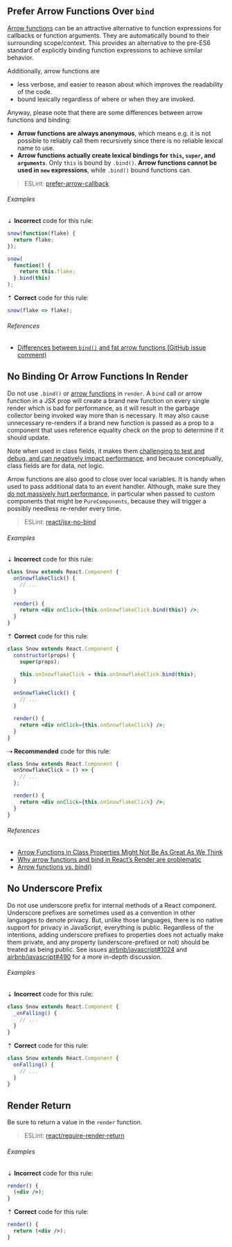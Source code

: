 <!--lint disable no-duplicate-headings-->

## Prefer Arrow Functions Over `bind`

[Arrow functions][mdn-arrow_functions] can be an attractive alternative to function expressions for callbacks or function arguments. They are automatically bound to their surrounding scope/context. This provides an alternative to the pre-ES6 standard of explicitly binding function expressions to achieve similar behavior.

Additionally, arrow functions are

- less verbose, and easier to reason about which improves the readability of the code.
- bound lexically regardless of where or when they are invoked.

Anyway, please note that there are some differences between arrow functions and binding:

- **Arrow functions are always anonymous**, which means e.g. it is not possible to reliably call them recursively since there is no reliable lexical name to use.
- **Arrow functions actually create lexical bindings for `this`, `super`, and `arguments`**. Only `this` is bound by `.bind()`.
  **Arrow functions cannot be used in `new` expressions**, while `.bind()` bound functions can.

> ESLint: [prefer-arrow-callback][eslint/prefer-arrow-callback]

###### Examples

⇣ **Incorrect** code for this rule:

```jsx
snow(function(flake) {
  return flake;
});
```

```jsx
snow(
  function() {
    return this.flake;
  }.bind(this)
);
```

⇡ **Correct** code for this rule:

```jsx
snow(flake => flake);
```

###### References

- [Differences between `bind()` and fat arrow functions (GitHub issue comment)][ref-gh-getify/you-dont-know-js/513_comment]

## No Binding Or Arrow Functions In Render

Do not use `.bind()` or [arrow functions][mdn-arrow_functions] in `render`. A `bind` call or arrow function in a JSX prop will create a brand new function on every single render which is bad for performance, as it will result in the garbage collector being invoked way more than is necessary. It may also cause unnecessary re-renders if a brand new function is passed as a prop to a component that uses reference equality check on the prop to determine if it should update.

Note when used in class fields, it makes them [challenging to test and debug, and can negatively impact performance][medium-arrow_func_class_prop_not_great], and because conceptually, class fields are for data, not logic.

Arrow functions are also good to close over local variables. It is handy when used to pass additional data to an event handler. Although, make sure they [do not massively hurt performance][ref-bignerdranch-bp_react_event_handler], in particular when passed to custom components that might be `PureComponents`, because they will trigger a possibly needless re-render every time.

> ESLint: [react/jsx-no-bind][eslint-react/jsx-no-bind]

###### Examples

⇣ **Incorrect** code for this rule:

```jsx
class Snow extends React.Component {
  onSnowflakeClick() {
    // ...
  }

  render() {
    return <div onClick={this.onSnowflakeClick.bind(this)} />;
  }
}
```

⇡ **Correct** code for this rule:

```jsx
class Snow extends React.Component {
  constructor(props) {
    super(props);

    this.onSnowflakeClick = this.onSnowflakeClick.bind(this);
  }

  onSnowflakeClick() {
    // ...
  }

  render() {
    return <div onClick={this.onSnowflakeClick} />;
  }
}
```

⇢ **Recommended** code for this rule:

```jsx
class Snow extends React.Component {
  onSnowflakeClick = () => {
    // ...
  };

  render() {
    return <div onClick={this.onSnowflakeClick} />;
  }
}
```

###### References

- [Arrow Functions in Class Properties Might Not Be As Great As We Think][medium-arrow_func_class_prop_not_great]
- [Why arrow functions and bind in React’s Render are problematic][medium-arrow_func_bind_render]
- [Arrow functions vs. bind()][ref-2ality-arrow_func_vs_bind]

## No Underscore Prefix

Do not use underscore prefix for internal methods of a React component. Underscore prefixes are sometimes used as a convention in other languages to denote privacy. But, unlike those languages, there is no native support for privacy in JavaScript, everything is public. Regardless of the intentions, adding underscore prefixes to properties does not actually make them private, and any property (underscore-prefixed or not) should be treated as being public. See issues [airbnb/javascript#1024][] and [airbnb/javascript#490][] for a more in-depth discussion.

###### Examples

⇣ **Incorrect** code for this rule:

```jsx
class Snow extends React.Component {
  _onFalling() {
    // ...
  }
}
```

⇡ **Correct** code for this rule:

```jsx
class Snow extends React.Component {
  onFalling() {
    // ...
  }
}
```

## Render Return

Be sure to return a value in the `render` function.

> ESLint: [react/require-render-return][eslint-react/require-render-return]

###### Examples

⇣ **Incorrect** code for this rule:

```jsx
render() {
  (<div />);
}
```

⇡ **Correct** code for this rule:

```jsx
render() {
  return (<div />);
}
```

[airbnb/javascript#1024]: https://github.com/airbnb/javascript/issues/1024
[airbnb/javascript#490]: https://github.com/airbnb/javascript/issues/490
[eslint-react/jsx-no-bind]: https://github.com/yannickcr/eslint-plugin-react/blob/master/docs/rules/jsx-no-bind.md
[eslint-react/require-render-return]: https://github.com/yannickcr/eslint-plugin-react/blob/master/docs/rules/require-render-return.md
[eslint/prefer-arrow-callback]: https://eslint.org/docs/rules/prefer-arrow-callback
[mdn-arrow_functions]: https://developer.mozilla.org/en-US/docs/Web/JavaScript/Reference/Functions/Arrow_functions
[medium-arrow_func_bind_render]: https://medium.freecodecamp.org/why-arrow-functions-and-bind-in-reacts-render-are-problematic-f1c08b060e36
[medium-arrow_func_class_prop_not_great]: https://medium.com/@charpeni/arrow-functions-in-class-properties-might-not-be-as-great-as-we-think-3b3551c440b1
[ref-2ality-arrow_func_vs_bind]: http://2ality.com/2016/02/arrow-functions-vs-bind.html
[ref-bignerdranch-bp_react_event_handler]: https://www.bignerdranch.com/blog/choosing-the-best-approach-for-react-event-handlers
[ref-gh-getify/you-dont-know-js/513_comment]: https://github.com/getify/You-Dont-Know-JS/issues/513#issuecomment-130300480
